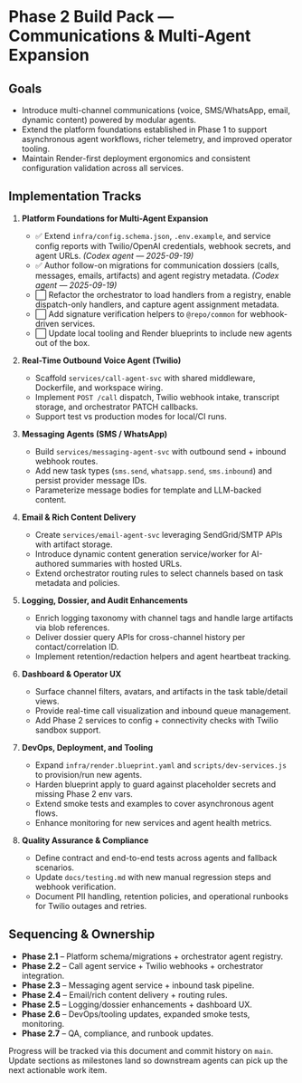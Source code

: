 # Phase 2 Build Pack — Communications & Multi-Agent Expansion

## Goals
- Introduce multi-channel communications (voice, SMS/WhatsApp, email, dynamic content) powered by modular agents.
- Extend the platform foundations established in Phase 1 to support asynchronous agent workflows, richer telemetry, and improved operator tooling.
- Maintain Render-first deployment ergonomics and consistent configuration validation across all services.

## Implementation Tracks
1. **Platform Foundations for Multi-Agent Expansion**
   - ✅ Extend `infra/config.schema.json`, `.env.example`, and service config reports with Twilio/OpenAI credentials, webhook secrets, and agent URLs. *(Codex agent — 2025-09-19)*
   - ✅ Author follow-on migrations for communication dossiers (calls, messages, emails, artifacts) and agent registry metadata. *(Codex agent — 2025-09-19)*
   - ⬜ Refactor the orchestrator to load handlers from a registry, enable dispatch-only handlers, and capture agent assignment metadata.
   - ⬜ Add signature verification helpers to `@repo/common` for webhook-driven services.
   - ⬜ Update local tooling and Render blueprints to include new agents out of the box.

2. **Real-Time Outbound Voice Agent (Twilio)**
   - Scaffold `services/call-agent-svc` with shared middleware, Dockerfile, and workspace wiring.
   - Implement `POST /call` dispatch, Twilio webhook intake, transcript storage, and orchestrator PATCH callbacks.
   - Support test vs production modes for local/CI runs.

3. **Messaging Agents (SMS / WhatsApp)**
   - Build `services/messaging-agent-svc` with outbound send + inbound webhook routes.
   - Add new task types (`sms.send`, `whatsapp.send`, `sms.inbound`) and persist provider message IDs.
   - Parameterize message bodies for template and LLM-backed content.

4. **Email & Rich Content Delivery**
   - Create `services/email-agent-svc` leveraging SendGrid/SMTP APIs with artifact storage.
   - Introduce dynamic content generation service/worker for AI-authored summaries with hosted URLs.
   - Extend orchestrator routing rules to select channels based on task metadata and policies.

5. **Logging, Dossier, and Audit Enhancements**
   - Enrich logging taxonomy with channel tags and handle large artifacts via blob references.
   - Deliver dossier query APIs for cross-channel history per contact/correlation ID.
   - Implement retention/redaction helpers and agent heartbeat tracking.

6. **Dashboard & Operator UX**
   - Surface channel filters, avatars, and artifacts in the task table/detail views.
   - Provide real-time call visualization and inbound queue management.
   - Add Phase 2 services to config + connectivity checks with Twilio sandbox support.

7. **DevOps, Deployment, and Tooling**
   - Expand `infra/render.blueprint.yaml` and `scripts/dev-services.js` to provision/run new agents.
   - Harden blueprint apply to guard against placeholder secrets and missing Phase 2 env vars.
   - Extend smoke tests and examples to cover asynchronous agent flows.
   - Enhance monitoring for new services and agent health metrics.

8. **Quality Assurance & Compliance**
   - Define contract and end-to-end tests across agents and fallback scenarios.
   - Update `docs/testing.md` with new manual regression steps and webhook verification.
   - Document PII handling, retention policies, and operational runbooks for Twilio outages and retries.

## Sequencing & Ownership
- **Phase 2.1** – Platform schema/migrations + orchestrator agent registry.
- **Phase 2.2** – Call agent service + Twilio webhooks + orchestrator integration.
- **Phase 2.3** – Messaging agent service + inbound task pipeline.
- **Phase 2.4** – Email/rich content delivery + routing rules.
- **Phase 2.5** – Logging/dossier enhancements + dashboard UX.
- **Phase 2.6** – DevOps/tooling updates, expanded smoke tests, monitoring.
- **Phase 2.7** – QA, compliance, and runbook updates.

Progress will be tracked via this document and commit history on `main`. Update sections as milestones land so downstream agents can pick up the next actionable work item.
